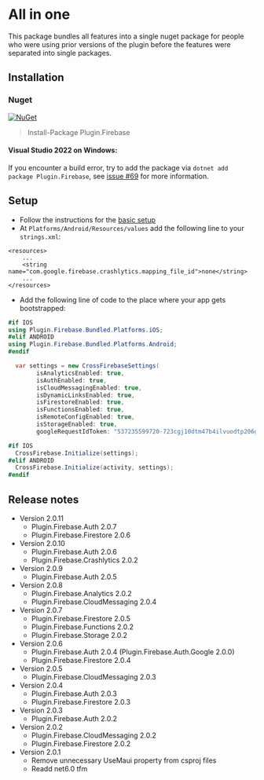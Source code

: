 # All in one
This package bundles all features into a single nuget package for people who were using prior versions of the plugin before the features were separated into single packages.  

## Installation
### Nuget
[![NuGet](https://img.shields.io/nuget/v/plugin.firebase.svg?maxAge=86400&style=flat)](https://www.nuget.org/packages/Plugin.Firebase/)

> Install-Package Plugin.Firebase

#### Visual Studio 2022 on Windows:
If you encounter a build error, try to add the package via `dotnet add package Plugin.Firebase`, see [issue #69](https://github.com/TobiasBuchholz/Plugin.Firebase/issues/65) for more information.

## Setup
- Follow the instructions for the [basic setup](https://github.com/TobiasBuchholz/Plugin.Firebase/blob/master/README.md#basic-setup)
- At `Platforms/Android/Resources/values` add the following line to your `strings.xml`:
```
<resources>
    ...
    <string name="com.google.firebase.crashlytics.mapping_file_id">none</string>
    ...
</resources>
```
- Add the following line of code to the place where your app gets bootstrapped:
```c#
#if IOS
using Plugin.Firebase.Bundled.Platforms.iOS;
#elif ANDROID
using Plugin.Firebase.Bundled.Platforms.Android;
#endif

  var settings = new CrossFirebaseSettings(
        isAnalyticsEnabled: true,
        isAuthEnabled: true,
        isCloudMessagingEnabled: true,
        isDynamicLinksEnabled: true,
        isFirestoreEnabled: true,
        isFunctionsEnabled: true,
        isRemoteConfigEnabled: true,
        isStorageEnabled: true,
        googleRequestIdToken: "537235599720-723cgj10dtm47b4ilvuodtp206g0q0fg.apps.googleusercontent.com")

#if IOS
  CrossFirebase.Initialize(settings);
#elif ANDROID
  CrossFirebase.Initialize(activity, settings);
#endif
```
## Release notes
- Version 2.0.11
  - Plugin.Firebase.Auth 2.0.7
  - Plugin.Firebase.Firestore 2.0.6
- Version 2.0.10
  - Plugin.Firebase.Auth 2.0.6
  - Plugin.Firebase.Crashlytics 2.0.2
- Version 2.0.9
  - Plugin.Firebase.Auth 2.0.5
- Version 2.0.8
  - Plugin.Firebase.Analytics 2.0.2
  - Plugin.Firebase.CloudMessaging 2.0.4
- Version 2.0.7
  - Plugin.Firebase.Firestore 2.0.5
  - Plugin.Firebase.Functions 2.0.2
  - Plugin.Firebase.Storage 2.0.2
- Version 2.0.6
  - Plugin.Firebase.Auth 2.0.4 (Plugin.Firebase.Auth.Google 2.0.0)
  - Plugin.Firebase.Firestore 2.0.4
- Version 2.0.5
  - Plugin.Firebase.CloudMessaging 2.0.3
- Version 2.0.4
  - Plugin.Firebase.Auth 2.0.3
  - Plugin.Firebase.Firestore 2.0.3
- Version 2.0.3
  - Plugin.Firebase.Auth 2.0.2
- Version 2.0.2
  - Plugin.Firebase.CloudMessaging 2.0.2
  - Plugin.Firebase.Firestore 2.0.2
- Version 2.0.1
  - Remove unnecessary UseMaui property from csproj files
  - Readd net6.0 tfm
